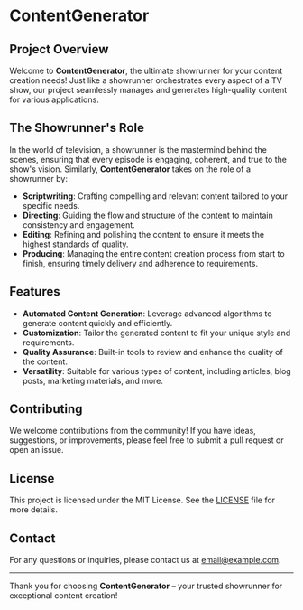 # ContentGenerator

## Project Overview

Welcome to **ContentGenerator**, the ultimate showrunner for your content creation needs! Just like a showrunner orchestrates every aspect of a TV show, our project seamlessly manages and generates high-quality content for various applications.

## The Showrunner's Role

In the world of television, a showrunner is the mastermind behind the scenes, ensuring that every episode is engaging, coherent, and true to the show's vision. Similarly, **ContentGenerator** takes on the role of a showrunner by:

- **Scriptwriting**: Crafting compelling and relevant content tailored to your specific needs.
- **Directing**: Guiding the flow and structure of the content to maintain consistency and engagement.
- **Editing**: Refining and polishing the content to ensure it meets the highest standards of quality.
- **Producing**: Managing the entire content creation process from start to finish, ensuring timely delivery and adherence to requirements.

## Features

- **Automated Content Generation**: Leverage advanced algorithms to generate content quickly and efficiently.
- **Customization**: Tailor the generated content to fit your unique style and requirements.
- **Quality Assurance**: Built-in tools to review and enhance the quality of the content.
- **Versatility**: Suitable for various types of content, including articles, blog posts, marketing materials, and more.

## Contributing

We welcome contributions from the community! If you have ideas, suggestions, or improvements, please feel free to submit a pull request or open an issue.

## License

This project is licensed under the MIT License. See the [LICENSE](LICENSE) file for more details.

## Contact

For any questions or inquiries, please contact us at [email@example.com](mailto:email@example.com).

---

Thank you for choosing **ContentGenerator** – your trusted showrunner for exceptional content creation!